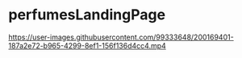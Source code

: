 # perfumesLandingPage

https://user-images.githubusercontent.com/99333648/200169401-187a2e72-b965-4299-8ef1-156f136d4cc4.mp4

